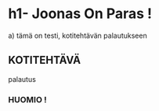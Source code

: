# h1- Joonas On Paras !

a) tämä on testi, kotitehtävän palautukseen

## KOTITEHTÄVÄ

palautus

### **HUOMIO !**
